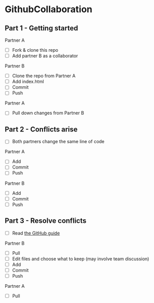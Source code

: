 # GithubCollaboration

## Part 1 - Getting started

Partner A 
- [ ] Fork & clone this repo
- [ ] Add partner B as a collaborator

Partner B
- [ ] Clone the repo from Partner A
- [ ] Add index.html
- [ ] Commit
- [ ] Push

Partner A
- [ ] Pull down changes from Partner B

## Part 2 - Conflicts arise

- [ ] Both partners change the same line of code

Partner A
- [ ] Add
- [ ] Commit
- [ ] Push

Partner B
- [ ] Add
- [ ] Commit
- [ ] Push

## Part 3 - Resolve conflicts
- [ ] Read [the GitHub guide](https://help.github.com/articles/resolving-a-merge-conflict-using-the-command-line/)

Partner B
- [ ] Pull
- [ ] Edit files and choose what to keep (may involve team discussion)
- [ ] Add
- [ ] Commit
- [ ] Push

Partner A
- [ ] Pull